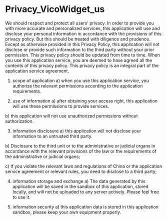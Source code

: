 # Privacy_VicoWidget_us
We should respect and protect all users’ privacy. In order to provide you with more accurate and personalized services, this application will use and disclose your personal information in accordance with the provisions of this privacy policy. But this should be treated with diligence and prudence. Except as otherwise provided in this Privacy Policy, this application will not disclose or provide such information to the third party without your prior permission. This privacy policy should be updated from time to time. When you use this application service, you are deemed to have agreed all the contents of this privacy policy. This privacy policy is an integral part of the application service agreement.

1. scope of application
a) when you use this application service, you authorize the relevant permissions according to the application requirements.

2. use of information
a) after obtaining your access right, this application will use these permissions to provide services.

b) this application will not use unauthorized permissions without authorization.

3. information disclosure
a) this application will not disclose your information to an untrusted third party.

b) Disclosure to the third unit or to the administrative or judicial organs in accordance with the relevant provisions of the law or the requirements of the administrative or judicial organs;

c) If you violate the relevant laws and regulations of China or the application service agreement or relevant rules, you need to disclose to a third party;

4. information storage and exchange
a) The data generated by this application will be saved in the sandbox of this application, stored locally, and will not be uploaded to any server actively. Please feel free to use it.

5. information security
a) this application data is stored in this application sandbox, please keep your own equipment properly.
